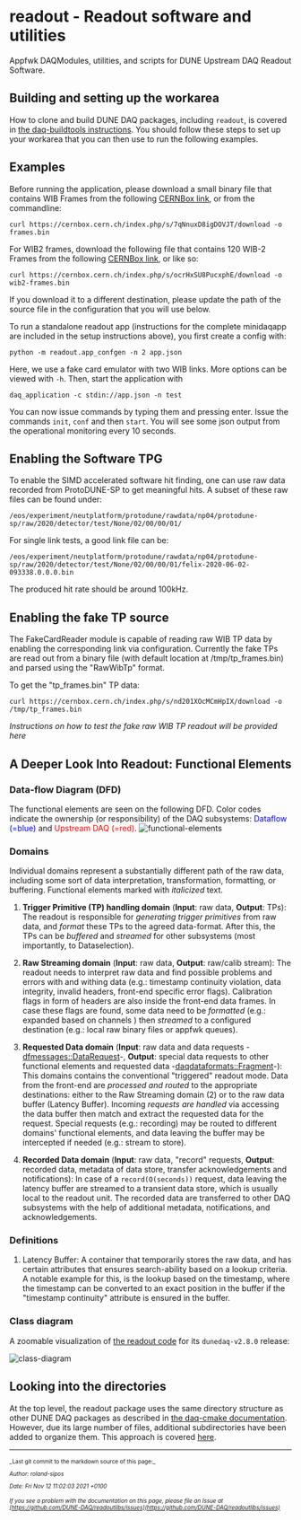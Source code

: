 # readout - Readout software and utilities 
Appfwk DAQModules, utilities, and scripts for DUNE Upstream DAQ Readout Software.

## Building and setting up the workarea

How to clone and build DUNE DAQ packages, including `readout`, is covered in [the daq-buildtools instructions](https://dune-daq-sw.readthedocs.io/en/latest/packages/daq-buildtools/). You should follow these steps to set up your workarea that you can then use to run the following examples.

## Examples
Before running the application, please download a small binary file that contains WIB Frames from the following [CERNBox link](https://cernbox.cern.ch/index.php/s/7qNnuxD8igDOVJT), or from the commandline:

    curl https://cernbox.cern.ch/index.php/s/7qNnuxD8igDOVJT/download -o frames.bin

    
For WIB2 frames, download the following file that contains 120 WIB-2 Frames from the following [CERNBox link](https://cernbox.cern.ch/index.php/s/ocrHxSU8PucxphE), or like so:

    curl https://cernbox.cern.ch/index.php/s/ocrHxSU8PucxphE/download -o wib2-frames.bin

If you download it to a different destination, please update the path of the source file in the configuration that you will use below. 

To run a standalone readout app (instructions for the complete minidaqapp are included in the setup instructions above), you first create a config with:

    python -m readout.app_confgen -n 2 app.json
    
Here, we use a fake card emulator with two WIB links. More options can be viewed with `-h`. Then, start the application with

    daq_application -c stdin://app.json -n test
    
You can now issue commands by typing them and pressing enter. Issue the commands `init`, `conf` and then `start`. You will see some json output from the operational monitoring every 10 seconds.

## Enabling the Software TPG
To enable the SIMD accelerated software hit finding, one can use raw data recorded from ProtoDUNE-SP to get meaningful hits. A subset of these raw files can be found under:

    /eos/experiment/neutplatform/protodune/rawdata/np04/protodune-sp/raw/2020/detector/test/None/02/00/00/01/
    
For single link tests, a good link file can be:

    /eos/experiment/neutplatform/protodune/rawdata/np04/protodune-sp/raw/2020/detector/test/None/02/00/00/01/felix-2020-06-02-093338.0.0.0.bin

The produced hit rate should be around 100kHz.

## Enabling the fake TP source

The FakeCardReader module is capable of reading raw WIB TP data by enabling the corresponding link 
via configuration. Currently the fake TPs are read out from a binary file (with default location 
at /tmp/tp_frames.bin) and parsed using the "RawWibTp" format.

To get the "tp_frames.bin" TP data:

    curl https://cernbox.cern.ch/index.php/s/nd201XOcMCmHpIX/download -o /tmp/tp_frames.bin

_Instructions on how to test the fake raw WIB TP readout will be provided here_
    
## A Deeper Look Into Readout: Functional Elements

### Data-flow Diagram (DFD)
The functional elements are seen on the following DFD. Color codes indicate the ownership (or responsibility) of the DAQ subsystems: <span style="color:blue">Dataflow (=blue)</span> and <span style="color:red">Upstream DAQ (=red)</span>.
![functional-elements](https://cernbox.cern.ch/index.php/s/YmXmHC7LpsCjGjT/download)

### Domains
Individual domains represent a substantially different path of the raw data, including some sort of data interpretation, transformation, formatting, or buffering. Functional elements marked with _italicized_ text.



1. **Trigger Primitive (TP) handling domain** (**Input**: raw data, **Output**: TPs): The readout is responsible for _generating trigger primitives_ from raw data, and _format_ these TPs to the agreed data-format. After this, the TPs can be _buffered_ and _streamed_ for other subsystems (most importantly, to Dataselection).


2. **Raw Streaming domain** (**Input**: raw data, **Output**: raw/calib stream): The readout needs to interpret raw data and find possible problems and errors with and withing data (e.g.: timestamp continuity violation, data integrity, invalid headers, front-end specific error flags). Calibration flags in form of headers are also inside the front-end data frames. In case these flags are found, some data need to be _formatted_ (e.g.: expanded based on channels ) then _streamed_ to a configured destination (e.g.: local raw binary files or appfwk queues).


3. **Requested Data domain** (**Input**: raw data and data requests -[dfmessages::DataRequest](https://github.com/DUNE-DAQ/dfmessages/blob/develop/include/dfmessages/DataRequest.hpp)-, **Output**: special data requests to other functional elements and requested data -[daqdataformats::Fragment](https://github.com/DUNE-DAQ/daqdataformats/blob/develop/include/daqdataformats/Fragment.hpp)-): This domains contains the conventional "triggered" readout mode. Data from the front-end are _processed and routed_ to the appropriate destinations: either to the Raw Streaming domain (2) or to the raw data buffer (Latency Buffer). Incoming _requests are handled_ via accessing the data buffer then match and extract the requested data for the request. Special requests (e.g.: recording) may be routed to different domains' functional elements, and data leaving the buffer may be intercepted if needed (e.g.: stream to store).


4. **Recorded Data domain** (**Input**: raw data, "record" requests, **Output**: recorded data, metadata of data store, transfer acknowledgements and notifications): In case of a `record(O(seconds))` request, data leaving the latency buffer are streamed to a transient data store, which is usually local to the readout unit. The recorded data are transferred to other DAQ subsystems with the help of additional metadata, notifications, and acknowledgements.

### Definitions


1. Latency Buffer: A container that temporarily stores the raw data, and has certain attributes that ensures search-ability based on a lookup criteria. A notable example for this, is the lookup based on the timestamp, where the timestamp can be converted to an exact position in the buffer if the "timestamp continuity" attribute is ensured in the buffer.

### Class diagram

A zoomable visualization of [the readout code](https://github.com/DUNE-DAQ/readout/) for its `dunedaq-v2.8.0` release:

![class-diagram](https://cernbox.cern.ch/index.php/s/Hvyb41Ndj2MfKlw/download)

## Looking into the directories

At the top level, the readout package uses the same directory structure as other DUNE DAQ packages as described in [the daq-cmake documentation](https://dune-daq-sw.readthedocs.io/en/latest/packages/daq-cmake/). However, due its large number of files, additional subdirectories have been added to organize them. This approach is covered [here](Directory-structure.md).



-----

<font size="1">
_Last git commit to the markdown source of this page:_


_Author: roland-sipos_

_Date: Fri Nov 12 11:02:03 2021 +0100_

_If you see a problem with the documentation on this page, please file an Issue at [https://github.com/DUNE-DAQ/readoutlibs/issues](https://github.com/DUNE-DAQ/readoutlibs/issues)_
</font>

